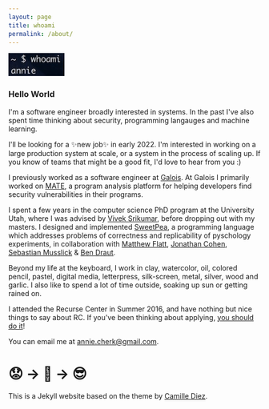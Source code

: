 ```yaml
---
layout: page
title: whoami
permalink: /about/
---
```


![](/images/whoami.jpg)


### Hello World

<p></p>

I'm a software engineer broadly interested in systems. In the past I've also spent time thinking about security, programming langauges and machine learning.

I'll be looking for a ✨new job✨ in early 2022. I'm interested in working on a large production system at scale, or a system in the process of scaling up. If you know of teams that might be a good fit, I'd love to hear from you :)

I previously worked as a software engineer at [Galois](https://galois.com). At Galois I primarily worked on [MATE](https://galois.com/project/mate/), a program analysis platform for helping developers find security vulnerabilities in their programs.

I spent a few years in the computer science PhD program at the University Utah, where I was advised by [Vivek Srikumar](http://svivek.com/), before dropping out with my masters. I designed and implemented [SweetPea](https://link.springer.com/article/10.3758/s13428-021-01598-2), a programming language which addresses problems of correctness and replicability of pyschology experiments, in collaboration with [Matthew Flatt](https://www.cs.utah.edu/~mflatt/), [Jonathan Cohen](https://webapps.pni.princeton.edu/ncc/JDC/Home_Page.html), [Sebastian Musslick](https://smusslick.com/) & [Ben Draut](https://github.com/drautb).

Beyond my life at the keyboard, I work in clay, watercolor, oil, colored pencil, pastel, digital media, letterpress, silk-screen, metal, silver, wood and garlic. I also like to spend a lot of time outside, soaking up sun or getting rained on.

I attended the Recurse Center in Summer 2016, and have nothing but nice things to say about RC. If you've been thinking about applying, [you should do it](https://www.recurse.com/)!

You can email me at annie.cherk@gmail.com.

# 😟 → 🤖 →  😎

<p></p>

This is a Jekyll website based on the theme by [Camille Diez](https://github.com/diezcami).
